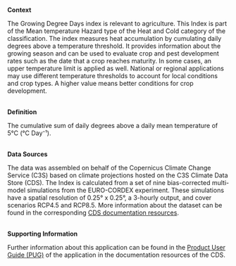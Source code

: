 <br />**Context**

The Growing Degree Days index is relevant to agriculture. This Index is part of the Mean temperature Hazard type of the Heat and Cold category of the classification.
The index measures heat accumulation by cumulating daily degrees above a temperature threshold. It provides information about the growing season and can be used to evaluate crop and pest development rates such as the date that a crop reaches maturity. In some cases, an upper temperature limit is applied as well. National or regional applications may use different temperature thresholds to account for local conditions and crop types.
A higher value means better conditions for crop development.

<br />**Definition**

The cumulative sum of daily degrees above a daily mean temperature of 5°C (°C Day⁻¹).

<br />**Data Sources**

The data was assembled on behalf of the Copernicus Climate Change Service (C3S) based on climate projections hosted on the C3S Climate Data Store (CDS). The Index is calculated from a set of nine bias-corrected multi-model simulations from the EURO-CORDEX experiment. These simulations have a spatial resolution of 0.25° x 0.25°, a 3-hourly output, and cover scenarios RCP4.5 and RCP8.5. More information about the dataset can be found in the corresponding [CDS documentation resources](https://cds.climate.copernicus.eu/cdsapp#!/dataset/sis-energy-derived-projections).

<br />**Supporting Information**

Further information about this application can be found in the [Product User Guide (PUG)](https://datastore.copernicus-climate.eu/documents/ecde/2-ecde-app-growing-degree-days-v1.0.pdf) of the application in the documentation resources of the CDS.
